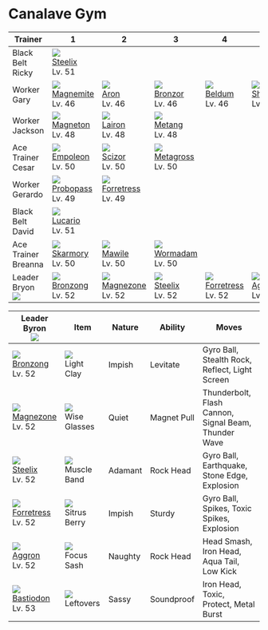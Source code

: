 # Canalave Gym

Trainer                    | 1                                    | 2                                    | 3                                    | 4                                    | 5                                    | 6
---                        | ---                                  | ---                                  | ---                                  | ---                                  | ---                                  | ---
Black Belt Ricky           | ![][208]<br> [Steelix]<br> Lv. 51
Worker Gary                | ![][081]<br> [Magnemite]<br> Lv. 46  | ![][304]<br> [Aron]<br> Lv. 46       | ![][436]<br> [Bronzor]<br> Lv. 46    | ![][374]<br> [Beldum]<br> Lv. 46     | ![][410]<br> [Shieldon]<br> Lv. 46
Worker Jackson             | ![][082]<br> [Magneton]<br> Lv. 48   | ![][305]<br> [Lairon]<br> Lv. 48     | ![][375]<br> [Metang]<br> Lv. 48
Ace Trainer Cesar          | ![][395]<br> [Empoleon]<br> Lv. 50   | ![][212]<br> [Scizor]<br> Lv. 50     | ![][376]<br> [Metagross]<br> Lv. 50
Worker Gerardo             | ![][476]<br> [Probopass]<br> Lv. 49  | ![][205]<br> [Forretress]<br> Lv. 49
Black Belt David           | ![][448]<br> [Lucario]<br> Lv. 51
Ace Trainer Breanna        | ![][227]<br> [Skarmory]<br> Lv. 50   | ![][303]<br> [Mawile]<br> Lv. 50     | ![][413]<br> [Wormadam]<br> Lv. 50
Leader Bryon<br>![][byron] | ![][437]<br> [Bronzong]<br> Lv. 52   | ![][462]<br> [Magnezone]<br> Lv. 52  | ![][208]<br> [Steelix]<br> Lv. 52    | ![][205]<br> [Forretress]<br> Lv. 52 | ![][306]<br> [Aggron]<br> Lv. 52     | ![][411]<br> [Bastiodon]<br> Lv. 53

Leader Byron<br>![][byron]           | Item                               | Nature  | Ability     | Moves
---                                  | ---                                | ---     | ---         | ---
![][437]<br> [Bronzong]<br> Lv. 52   | ![][light-clay]<br> Light Clay     | Impish  | Levitate    | Gyro Ball, Stealth Rock, Reflect, Light Screen
![][462]<br> [Magnezone]<br> Lv. 52  | ![][wise-glasses]<br> Wise Glasses | Quiet   | Magnet Pull | Thunderbolt, Flash Cannon, Signal Beam, Thunder Wave
![][208]<br> [Steelix]<br> Lv. 52    | ![][muscle-band]<br> Muscle Band   | Adamant | Rock Head   | Gyro Ball, Earthquake, Stone Edge, Explosion
![][205]<br> [Forretress]<br> Lv. 52 | ![][sitrus-berry]<br> Sitrus Berry | Impish  | Sturdy      | Gyro Ball, Spikes, Toxic Spikes, Explosion
![][306]<br> [Aggron]<br> Lv. 52     | ![][focus-sash]<br> Focus Sash     | Naughty | Rock Head   | Head Smash, Iron Head, Aqua Tail, Low Kick
![][411]<br> [Bastiodon]<br> Lv. 53  | ![][leftovers]<br> Leftovers       | Sassy   | Soundproof  | Iron Head, Toxic, Protect, Metal Burst



[Magnemite]: ../../pokemon_changes/081/
[Magneton]: ../../pokemon_changes/082/
[Forretress]: ../../pokemon_changes/205/
[Steelix]: ../../pokemon_changes/208/
[Scizor]: ../../pokemon_changes/212/
[Skarmory]: ../../pokemon_changes/227/
[Mawile]: ../../pokemon_changes/303/
[Aron]: ../../pokemon_changes/304/
[Lairon]: ../../pokemon_changes/305/
[Aggron]: ../../pokemon_changes/306/
[Beldum]: ../../pokemon_changes/374/
[Metang]: ../../pokemon_changes/375/
[Metagross]: ../../pokemon_changes/376/
[Empoleon]: ../../pokemon_changes/395/
[Shieldon]: ../../pokemon_changes/410/
[Bastiodon]: ../../pokemon_changes/411/
[Wormadam]: ../../pokemon_changes/413/
[Bronzor]: ../../pokemon_changes/436/
[Bronzong]: ../../pokemon_changes/437/
[Lucario]: ../../pokemon_changes/448/
[Magnezone]: ../../pokemon_changes/462/
[Probopass]: ../../pokemon_changes/476/
[focus-sash]: ../img/items/focus-sash.png
[leftovers]: ../img/items/leftovers.png
[light-clay]: ../img/items/light-clay.png
[muscle-band]: ../img/items/muscle-band.png
[sitrus-berry]: ../img/items/sitrus-berry.png
[wise-glasses]: ../img/items/wise-glasses.png
[081]: ../img/pokemon/081.png
[082]: ../img/pokemon/082.png
[205]: ../img/pokemon/205.png
[208]: ../img/pokemon/208.png
[212]: ../img/pokemon/212.png
[227]: ../img/pokemon/227.png
[303]: ../img/pokemon/303.png
[304]: ../img/pokemon/304.png
[305]: ../img/pokemon/305.png
[306]: ../img/pokemon/306.png
[374]: ../img/pokemon/374.png
[375]: ../img/pokemon/375.png
[376]: ../img/pokemon/376.png
[395]: ../img/pokemon/395.png
[410]: ../img/pokemon/410.png
[411]: ../img/pokemon/411.png
[413]: ../img/pokemon/413.png
[436]: ../img/pokemon/436.png
[437]: ../img/pokemon/437.png
[448]: ../img/pokemon/448.png
[462]: ../img/pokemon/462.png
[476]: ../img/pokemon/476.png
[byron]: ../img/trainer/byron.png

